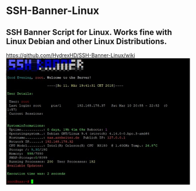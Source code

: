 <h1>SSH-Banner-Linux</h1>

<h2>SSH Banner Script for Linux. Works fine with Linux Debian and other Linux Distributions.</h2>

<url>https://github.com/HydrexHD/SSH-Banner-Linux/wiki</url>
![alt text](https://github.com/HydrexHD/SSH-Banner-Linux/blob/master/Images/SSH-Banner.jpg)

